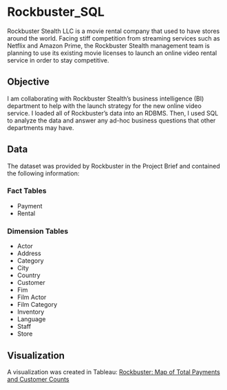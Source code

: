 # Rockbuster_SQL

Rockbuster Stealth LLC is a movie rental company that used to have stores around the world. Facing stiff competition from streaming services such as Netflix and Amazon Prime, the Rockbuster Stealth management team is planning to use its existing movie licenses to launch an online video rental service in order to stay competitive. 

## Objective

I am collaborating with Rockbuster Stealth’s business intelligence (BI) department to help with the launch strategy for the new online video service. I loaded all of Rockbuster’s data into an RDBMS. Then, I used SQL to analyze the data and answer any ad-hoc business questions that other departments may have. 

## Data

The dataset was provided by Rockbuster in the Project Brief and contained the following information:

### Fact Tables
- Payment
- Rental

### Dimension Tables
- Actor
- Address
- Category
- City
- Country
- Customer
- Fim
- Film Actor
- Film Category
- Inventory
- Language
- Staff
- Store

## Visualization

A visualization was created in Tableau: [Rockbuster: Map of Total Payments and Customer Counts](https://public.tableau.com/shared/K5J6DJF6X?:display_count=n&:origin=viz_share_link)
